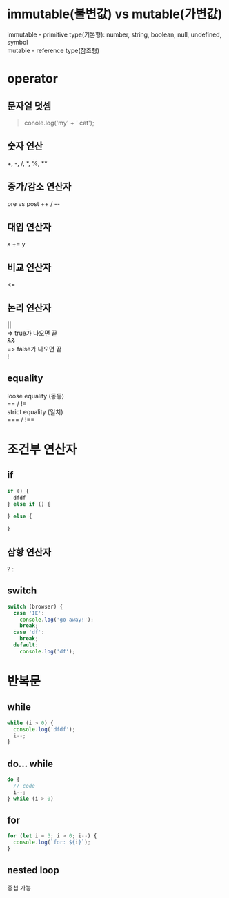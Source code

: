 # immutable(불변값) vs mutable(가변값)
immutable - primitive type(기본형): number, string, boolean, null, undefined, symbol   
mutable - reference type(참조형)

# operator
## 문자열 덧셈
> conole.log('my' + ' cat');

## 숫자 연산
+, -, /, *, %, **

## 증가/감소 연산자
pre vs post
++ / --

## 대입 연산자
x += y

## 비교 연산자
<=

## 논리 연산자
||   
=> true가 나오면 끝   
&&   
=> false가 나오면 끝   
!   
   
## equality
loose equality (동등)    
== / !=   
strict equality (일치)   
=== / !==   

# 조건부 연산자
## if 
```javascript
if () {
  dfdf
} else if () {

} else {

}
```

## 삼항 연산자
 ? : 
 
## switch
```javascript
switch (browser) {
  case 'IE':
    console.log('go away!');
    break;
  case 'df':
    break;
  default:
    console.log('df');
```
    
# 반복문
## while
```javascript
while (i > 0) {
  console.log('dfdf');
  i--;
}
```

## do... while
```javascript
do {
  // code
  i--;
} while (i > 0)
```

## for
```javascript
for (let i = 3; i > 0; i--) {
  console.log(`for: ${i}`);
}
```

## nested loop
중첩 가능
